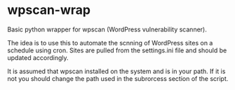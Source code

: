 # wpscan-wrap
Basic python wrapper for wpscan (WordPress vulnerability scanner). 

The idea is to use this to automate the scnning of WordPress sites on a schedule using cron.
Sites are pulled from the settings.ini file and should be updated accordingly.

It is assumed that wpscan installed on the system and is in your path.
If it is not you should change the path used in the subrorcess section of the script. 
